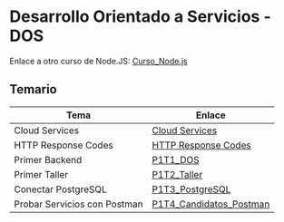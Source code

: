 # Desarrollo Orientado a Servicios - DOS

Enlace a otro curso de Node.JS: [Curso_Node.js](https://github.com/carlos-paezf/Curso_Node.js 'Curso_Node.js')

## Temario

| Tema                         | Enlace                                                                      |
| ---------------------------- | --------------------------------------------------------------------------- |
| Cloud Services               | [Cloud Services](./Primer_Corte/Cloud_Service.md)                           |
| HTTP Response Codes          | [HTTP Response Codes](./http-response-codes.pdf)                            |
| Primer Backend               | [P1T1_DOS](./Primer_Corte/P1T1_DOS/README.md)                               |
| Primer Taller                | [P1T2_Taller](./Primer_Corte/P1T2_Taller/README.md)                         |
| Conectar PostgreSQL          | [P1T3_PostgreSQL](./Primer_Corte/P1T3_PostgreSQL/README.md)                 |
| Probar Servicios con Postman | [P1T4_Candidatos_Postman](./Primer_Corte/P1T4_Candidatos_Postman/README.md) |

